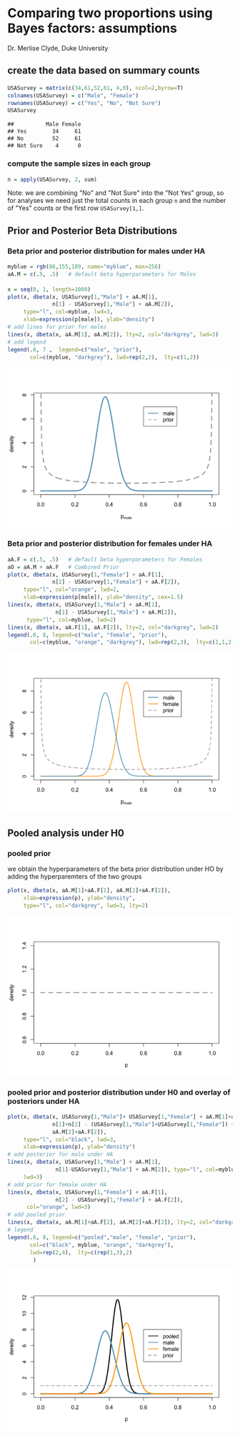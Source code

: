 Comparing two proportions using Bayes factors: assumptions
================
Dr. Merlise Clyde, Duke University

create the data based on summary counts
---------------------------------------

``` r
USASurvey = matrix(c(34,61,52,61, 4,0), ncol=2,byrow=T)
colnames(USASurvey) = c("Male", "Female")
rownames(USASurvey) = c("Yes", "No", "Not Sure")
USASurvey
```

    ##          Male Female
    ## Yes        34     61
    ## No         52     61
    ## Not Sure    4      0

### compute the sample sizes in each group

``` r
n = apply(USASurvey, 2, sum)
```

Note: we are combining "No" and "Not Sure" into the "Not Yes" group, so for analyses we need just the total counts in each group `n` and the number of "Yes" counts or the first row `USASurvey[1,]`.

Prior and Posterior Beta Distributions
--------------------------------------

### Beta prior and posterior distribution for males under HA

``` r
myblue = rgb(86,155,189, name="myblue", max=256)
aA.M = c(.5, .5)   # default beta hyperparameters for Males

x = seq(0, 1, length=1000)
plot(x, dbeta(x, USASurvey[1,"Male"] + aA.M[1], 
              n[1] - USASurvey[1,"Male"] + aA.M[2]),
     type="l", col=myblue, lwd=3, 
     xlab=expression(p[male]), ylab="density")
# add lines for prior for males
lines(x, dbeta(x, aA.M[1], aA.M[2]), lty=2, col="darkgrey", lwd=3)
# add legend
legend(.6, 7 ,  legend=c("male", "prior"),
       col=c(myblue, "darkgrey"), lwd=rep(2,2),  lty=c(1,2))
```

![](4.3.1a_comparing_two_proportions_using_Bayes_factors_assumptions_files/figure-markdown_github/males-1.png)

### Beta prior and posterior distribution for females under HA

``` r
aA.F = c(.5, .5)   # default beta hyperparameters for Females
aO = aA.M + aA.F   # Combined Prior
plot(x, dbeta(x, USASurvey[1,"Female"] + aA.F[1],  
              n[2] - USASurvey[1,"Female"] + aA.F[2]),
     type="l", col="orange", lwd=2, 
     xlab=expression(p[male]), ylab="density", cex=1.5)
lines(x, dbeta(x, USASurvey[1,"Male"] + aA.M[1], 
               n[1] - USASurvey[1,"Male"] + aA.M[2]),
      type="l", col=myblue, lwd=2)
lines(x, dbeta(x, aA.F[1], aA.F[2]), lty=2, col="darkgrey", lwd=2)
legend(.6, 8, legend=c("male", "female", "prior"),
       col=c(myblue, "orange", "darkgrey"), lwd=rep(2,3),  lty=c(1,1,2))
```

![](4.3.1a_comparing_two_proportions_using_Bayes_factors_assumptions_files/figure-markdown_github/females-1.png)

Pooled analysis under H0
------------------------

### pooled prior

we obtain the hyperparameters of the beta prior distribution under HO by adding the hyperparemters of the two groups

``` r
plot(x, dbeta(x, aA.M[1]+aA.F[1], aA.M[2]+aA.F[2]), 
     xlab=expression(p), ylab="density",
     type="l", col="darkgrey", lwd=3, lty=2)
```

![](4.3.1a_comparing_two_proportions_using_Bayes_factors_assumptions_files/figure-markdown_github/pooled-1.png)

### pooled prior and posterior distribution under H0 and overlay of posteriors under HA

``` r
plot(x, dbeta(x, USASurvey[1,"Male"]+ USASurvey[1,"Female"] + aA.M[1]+aA.F[1], 
              n[1]+n[2] - (USASurvey[1,"Male"]+USASurvey[1,"Female"]) +  
              aA.M[2]+aA.F[2]), 
     type="l", col="black", lwd=3, 
     xlab=expression(p), ylab="density")
# add posterior for male under HA
lines(x, dbeta(x, USASurvey[1,"Male"] + aA.M[1], 
               n[1]-USASurvey[1,"Male"] + aA.M[2]), type="l", col=myblue,
     lwd=3)
# add prior for female under HA
lines(x, dbeta(x, USASurvey[1,"Female"] + aA.F[1],  
               n[2] - USASurvey[1,"Female"] + aA.F[2]), 
      col="orange", lwd=3)
# add pooled prior
lines(x, dbeta(x, aA.M[1]+aA.F[2], aA.M[2]+aA.F[2]), lty=2, col="darkgrey", lwd=2)
# legend
legend(.6, 8, legend=c("pooled","male", "female", "prior"), 
       col=c("black", myblue, "orange", "darkgrey"),
       lwd=rep(2,4),  lty=c(rep(1,3),2)
        )
```

![](4.3.1a_comparing_two_proportions_using_Bayes_factors_assumptions_files/figure-markdown_github/unnamed-chunk-1-1.png)
